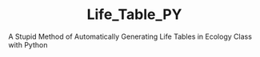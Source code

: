 <h1 align="center">Life_Table_PY</h1>
A Stupid Method of Automatically Generating Life Tables in Ecology Class with Python
